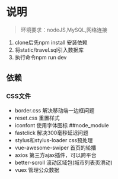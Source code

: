 # 说明
>环境要求：nodeJS,MySQL,网络连接

1. clone后先npm install 安装依赖 
2. 将static/travel.sql引入数据库
3. 执行命令npm run dev

## 依赖

### CSS文件
*  border.css 解决移动端一边框问题
*  reset.css 重置样式
*  iconfont 使用字体图标
##node_module
*  fastclick 解决300毫秒延迟问题
*  stylus和stylus-loader css预处理
*  vue-awesome-swiper 首页的轮播
*  axios 第三方ajax插件，可以跨平台
*  better-scroll 滚动区域包(城市列表页滑动)
*  vuex 管理公众数据

